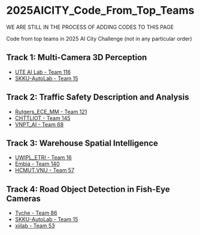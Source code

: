 # 2025AICITY_Code_From_Top_Teams

WE ARE STILL IN THE PROCESS OF ADDING CODES TO THIS PAGE

Code from top teams in 2025 AI City Challenge (not in any particular order)

## Track 1: Multi-Camera 3D Perception
* [UTE AI Lab - Team 116](https://github.com/kiyotaka1102/VGCRTrack)
* [SKKU-AutoLab - Team 15](https://github.com/SKKUAutoLab/AIC25_Track_01)
  


## Track 2: Traffic Safety Description and Analysis
* [Rutgers_ECE_MM - Team 121](https://github.com/BaamPark/TrafficVILA.git)
* [CHTTLIOT - Team 145](https://github.com/q104769424/2025AICITY_Track2_TrafficInternVL)
* [VNPT_AI - Team 68](https://github.com/vnptai/AICITY2025_track2)



## Track 3: Warehouse Spatial Intelligence
* [UWIPL_ETRI - Team 16](https://github.com/hsiangwei0903/SpatialAgent)
* [Embia - Team 140](https://github.com/abtraore/SmolRGPT?tab=readme-ov-file)
* [HCMUT.VNU - Team 57](https://github.com/DangMinh21/Multimodal-and-Multi-task-Fusion-for-Spatial-Reasoning)



## Track 4: Road Object Detection in Fish-Eye Cameras
* [Tyche - Team 86](https://github.com/xbaotg/AICITY2025_Track4)
* [SKKU-AutoLab - Team 15](https://github.com/SKKUAutoLab/AIC25_Track_04)
* [xiilab - Team 53](https://github.com/xiilab/AICity2025_Track4_Xiilab/tree/master)


